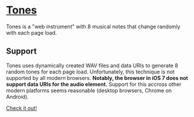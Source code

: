 # [Tones](http://tones.mhgbrown.io)
Tones is a "web instrument" with 8 musical notes that change randomly with each page load.

## Support
Tones uses dynamically created WAV files and data URIs to generate 8 random tones for each page load.  Unfortunately, this technique is not supported by all modern browsers. **Notably, the browser in iOS 7 does not support data URIs for the audio element.** Support for this accross other modern platforms seems reasonable (desktop browsers, Chrome on Android).

[Check it out!](http://tones.mhgbrown.io)
